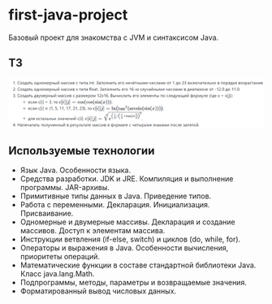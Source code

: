 # first-java-project
Базовый проект для знакомства с JVM и синтаксисом Java.
## ТЗ
![Тех Задание](task.png)
## Используемые технологии
- Язык Java. Особенности языка.
- Средства разработки. JDK и JRE. Компиляция и выполнение программы. JAR-архивы.
- Примитивные типы данных в Java. Приведение типов.
- Работа с переменными. Декларация. Инициализация. Присваивание.
- Одномерные и двумерные массивы. Декларация и создание массивов. Доступ к элементам массива.
- Инструкции ветвления (if-else, switch) и циклов (do, while, for).
- Операторы и выражения в Java. Особенности вычисления, приоритеты операций.
- Математические функции в составе стандартной библиотеки Java. Класс java.lang.Math.
- Подпрограммы, методы, параметры и возвращаемые значения.
- Форматированный вывод числовых данных.
